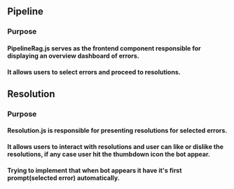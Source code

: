
## Pipeline
### Purpose
#### PipelineRag.js serves as the frontend component responsible for displaying an overview dashboard of errors.
#### It allows users to select errors and proceed to resolutions.

## Resolution
### Purpose
#### Resolution.js is responsible for presenting resolutions for selected errors.
#### It allows users to interact with resolutions and user can like or dislike the resolutions, if any case user hit the thumbdown icon the bot appear.
#### Trying to implement that when bot appears it have it's first prompt(selected error) automatically.
